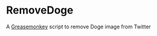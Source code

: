 # RemoveDoge
A [Greasemonkey](https://www.greasespot.net/) script to remove Doge image from Twitter
